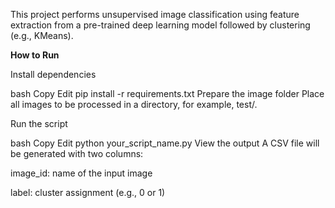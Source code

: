 This project performs unsupervised image classification using feature extraction from a pre-trained deep learning model followed by clustering (e.g., KMeans).

**How to Run**

Install dependencies

bash
Copy
Edit
pip install -r requirements.txt
Prepare the image folder
Place all images to be processed in a directory, for example, test/.

Run the script

bash
Copy
Edit
python your_script_name.py
View the output
A CSV file will be generated with two columns:

image_id: name of the input image

label: cluster assignment (e.g., 0 or 1)
